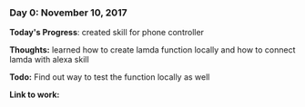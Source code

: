 ### Day 0: November 10, 2017

**Today's Progress**: created skill for phone controller

**Thoughts:** learned how to create lamda function locally and how to connect lamda with alexa skill

**Todo:** Find out way to test the function locally as well

**Link to work:** 
